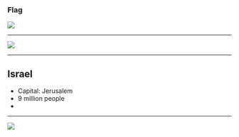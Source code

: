 ### Flag

![](https://upload.wikimedia.org/wikipedia/commons/d/d4/Flag_of_Israel.svg)

---

![](https://upload.wikimedia.org/wikipedia/commons/4/47/ISR_orthographic.svg)

---

## Israel

-   Capital: Jerusalem
-   9 million people
-

---

![](https://player.vimeo.com/video/22404182)
